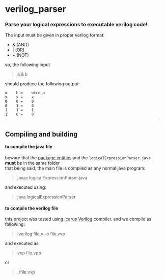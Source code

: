 # verilog_parser
### Parse your logical expressions to executable verilog code! 

The input must be given in proper verilog format:
- & (AND)
- | (OR)
- ~ (NOT)

so, the following input
>a & b

should produce the following output:
>
    a    b =    wire_a 
    x    x =    x
    0    0 =    0
    0    1 =    0
    1    1 =    1
    1    0 =    0
>
---
## Compiling and building
#### to compile the java file
beware that the [package entities](https://github.com/Felipefams/verilog_parser/tree/main/main) and the `logicalExpressionParser.java` **must** be in the same folder <br>
that being said, the main file is compiled as any normal java program:
> javac logicalExpressionParser.java

and executed using:
>java logicalExpressionParser
#### to compile the verilog file

this project was tested using [Icarus Verilog](http://iverilog.icarus.com) compiler. and we compile as following:

> iverilog file.v -o file.vvp

and executed as:
> vvp file.vpp

or
>./file.vvp